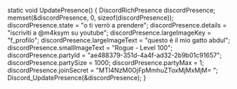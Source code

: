 static void UpdatePresence()
{
    DiscordRichPresence discordPresence;
    memset(&discordPresence, 0, sizeof(discordPresence));
    discordPresence.state = "o ti verrò a prendere";
    discordPresence.details = "iscriviti a @m4ksym su youtube";
    discordPresence.largeImageKey = "f_profilo";
    discordPresence.largeImageText = "questo è il mio gatto abdul";
    discordPresence.smallImageText = "Rogue - Level 100";
    discordPresence.partyId = "ae488379-351d-4a4f-ad32-2b9b01c91657";
    discordPresence.partySize = 1000;
    discordPresence.partyMax = 1;
    discordPresence.joinSecret = "MTI4NzM0OjFpMmhuZToxMjMxMjM= ";
    Discord_UpdatePresence(&discordPresence);
}

